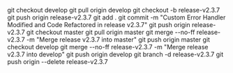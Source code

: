 git checkout develop
git pull origin develop
git checkout -b release-v2.3.7
git push origin release-v2.3.7
git add .
git commit -m "Custom Error Handler Modified and Code Refactored in release v2.3.7"
git push origin release-v2.3.7
git checkout master
git pull origin master
git merge --no-ff release-v2.3.7 -m "Merge release v2.3.7 into master"
git push origin master
git checkout develop
git merge --no-ff release-v2.3.7 -m "Merge release v2.3.7 into develop"
git push origin develop
git branch -d release-v2.3.7
git push origin --delete release-v2.3.7
